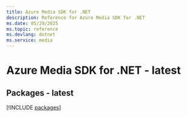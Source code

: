 ```yaml
---
title: Azure Media SDK for .NET
description: Reference for Azure Media SDK for .NET
ms.date: 05/29/2025
ms.topic: reference
ms.devlang: dotnet
ms.service: media
---
```

# Azure Media SDK for .NET - latest
## Packages - latest
[!INCLUDE [packages](media-index.md)]